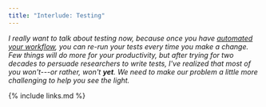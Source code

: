 ```yaml
---
title: "Interlude: Testing"
---
```


*I really want to talk about testing now,
because once you have [automated your workflow](../automate/),
you can re-run your tests every time you make a change.
Few things will do more for your productivity,
but after trying for two decades to persuade researchers to write tests,
I've realized that most of you won't---or rather, won't __yet__.
We need to make our problem a little more challenging
to help you see the light.*

{% include links.md %}
